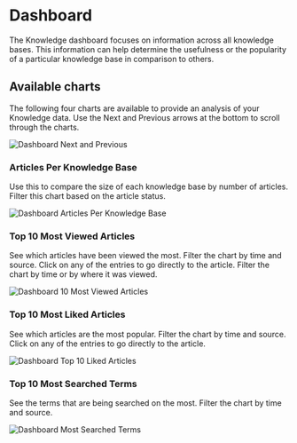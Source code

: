 # Dashboard
The Knowledge dashboard focuses on information across all knowledge bases. This information can help determine the usefulness or the popularity of a particular knowledge base in comparison to others.

## Available charts
The following four charts are available to provide an analysis of your Knowledge data.  Use the Next and Previous arrows at the bottom to scroll through the charts.

![Dashboard Next and Previous](/_books/servicemanager-user-guide/knowledge/images/dashboard-next-previous.png)

### Articles Per Knowledge Base
Use this to compare the size of each knowledge base by number of articles.  Filter this chart based on the article status.

![Dashboard Articles Per Knowledge Base](/_books/servicemanager-user-guide/knowledge/images/dashboard-articles-per-knowledge-base.png)

### Top 10 Most Viewed Articles
See which articles have been viewed the most.  Filter the chart by time and source. Click on any of the entries to go directly to the article. Filter the chart by time or by where it was viewed.

![Dashboard 10 Most Viewed Articles](/_books/servicemanager-user-guide/knowledge/images/dashboard-articles-most-viewed.png)

### Top 10 Most Liked Articles
See which articles are the most popular.  Filter the chart by time and source. Click on any of the entries to go directly to the article. 

![Dashboard Top 10 Liked Articles](/_books/servicemanager-user-guide/knowledge/images/dashboard-articles-most-liked.png)

### Top 10 Most Searched Terms
See the terms that are being searched on the most.  Filter the chart by time and source.

![Dashboard Most Searched Terms](/_books/servicemanager-user-guide/knowledge/images/dashboard-most-searched-terms.png)